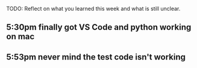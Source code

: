 TODO: Reflect on what you learned this week and what is still unclear.

## 5:30pm finally got VS Code and python working on mac

## 5:53pm never mind the test code isn't working
